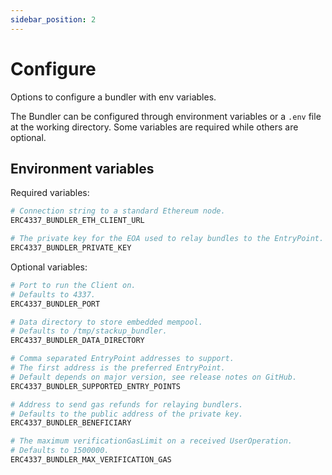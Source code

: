 ```yaml
---
sidebar_position: 2
---
```


# Configure

Options to configure a bundler with env variables.

<head>
  <meta name="title" content="How to configure an ERC-4337 bundler | Stackup" />
  <meta name="og:title" content="How to configure an ERC-4337 bundler | Stackup" />
  <meta name="description" content="This page lists the environment variables for configuring a local EIP-4337 bundler using stackup-bundler." />
  <meta name="og:description" content="This page lists the environment variables for configuring a local EIP-4337 bundler using stackup-bundler." />
  <meta name="keywords" content="ERC-4337 bundler, account abstraction, ERC-4337, EIP-4337" />
  <meta name="og:keywords" content="ERC-4337 bundler, account abstraction, ERC-4337, EIP-4337" />
</head>

The Bundler can be configured through environment variables or a `.env` file at the working directory. Some variables are required while others are optional.

## Environment variables

Required variables:

```bash
# Connection string to a standard Ethereum node.
ERC4337_BUNDLER_ETH_CLIENT_URL

# The private key for the EOA used to relay bundles to the EntryPoint.
ERC4337_BUNDLER_PRIVATE_KEY
```

Optional variables:

```bash
# Port to run the Client on.
# Defaults to 4337.
ERC4337_BUNDLER_PORT

# Data directory to store embedded mempool.
# Defaults to /tmp/stackup_bundler.
ERC4337_BUNDLER_DATA_DIRECTORY

# Comma separated EntryPoint addresses to support.
# The first address is the preferred EntryPoint.
# Default depends on major version, see release notes on GitHub.
ERC4337_BUNDLER_SUPPORTED_ENTRY_POINTS

# Address to send gas refunds for relaying bundlers.
# Defaults to the public address of the private key.
ERC4337_BUNDLER_BENEFICIARY

# The maximum verificationGasLimit on a received UserOperation.
# Defaults to 1500000.
ERC4337_BUNDLER_MAX_VERIFICATION_GAS
```
